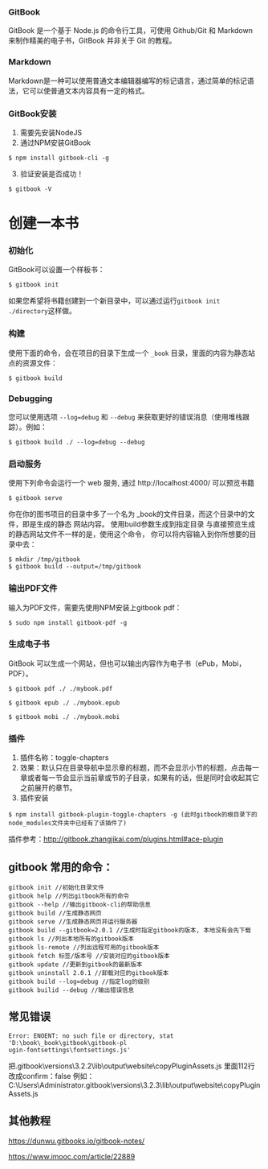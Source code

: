 ### GitBook
GitBook 是一个基于 Node.js 的命令行工具，可使用 Github/Git 和 Markdown 来制作精美的电子书，GitBook 并非关于 Git 的教程。

### Markdown
Markdown是一种可以使用普通文本编辑器编写的标记语言，通过简单的标记语法，它可以使普通文本内容具有一定的格式。

### GitBook安装
1. 需要先安装NodeJS
2. 通过NPM安装GitBook

```
$ npm install gitbook-cli -g
```
3. 验证安装是否成功！

```
$ gitbook -V
```

# 创建一本书
### 初始化

GitBook可以设置一个样板书：
```
$ gitbook init
```
如果您希望将书籍创建到一个新目录中，可以通过运行` gitbook init ./directory `这样做。
### 构建

使用下面的命令，会在项目的目录下生成一个 `_book` 目录，里面的内容为静态站点的资源文件：
```
$ gitbook build
```

### Debugging

您可以使用选项 `--log=debug` 和 `--debug` 来获取更好的错误消息（使用堆栈跟踪）。例如：

```
$ gitbook build ./ --log=debug --debug
```

### 启动服务
使用下列命令会运行一个 web 服务, 通过 http://localhost:4000/ 可以预览书籍
```
$ gitbook serve
```
你在你的图书项目的目录中多了一个名为
_book的文件目录，而这个目录中的文件，即是生成的静态
网站内容。
使用build参数生成到指定目录
与直接预览生成的静态网站文件不一样的是，使用这个命令，
你可以将内容输入到你所想要的目录中去：

```
$ mkdir /tmp/gitbook
$ gitbook build --output=/tmp/gitbook
```
### 输出PDF文件
输入为PDF文件，需要先使用NPM安装上gitbook pdf：
```
$ sudo npm install gitbook-pdf -g
```

### 生成电子书
GitBook 可以生成一个网站，但也可以输出内容作为电子书（ePub，Mobi，PDF）。
```
$ gitbook pdf ./ ./mybook.pdf

$ gitbook epub ./ ./mybook.epub

$ gitbook mobi ./ ./mybook.mobi
```

### 插件
1. 插件名称：toggle-chapters
2. 效果：默认只在目录导航中显示章的标题，而不会显示小节的标题，点击每一章或者每一节会显示当前章或节的子目录，如果有的话，但是同时会收起其它之前展开的章节。
3. 插件安装
```
$ npm install gitbook-plugin-toggle-chapters -g (此时gitbook的根目录下的node_modules文件夹中已经有了该插件了)
```
插件参考：http://gitbook.zhangjikai.com/plugins.html#ace-plugin
## gitbook 常用的命令：
```
gitbook init //初始化目录文件
gitbook help //列出gitbook所有的命令
gitbook --help //输出gitbook-cli的帮助信息
gitbook build //生成静态网页
gitbook serve //生成静态网页并运行服务器
gitbook build --gitbook=2.0.1 //生成时指定gitbook的版本, 本地没有会先下载
gitbook ls //列出本地所有的gitbook版本
gitbook ls-remote //列出远程可用的gitbook版本
gitbook fetch 标签/版本号 //安装对应的gitbook版本
gitbook update //更新到gitbook的最新版本
gitbook uninstall 2.0.1 //卸载对应的gitbook版本
gitbook build --log=debug //指定log的级别
gitbook builid --debug //输出错误信息
```

## 常见错误
```
Error: ENOENT: no such file or directory, stat 'D:\book\_book\gitbook\gitbook-pl
ugin-fontsettings\fontsettings.js'
```
把.gitbook\versions\3.2.2\lib\output\website\copyPluginAssets.js 里面112行改成confirm：false
例如：C:\Users\Administrator\.gitbook\versions\3.2.3\lib\output\website\copyPluginAssets.js


## 其他教程
https://dunwu.gitbooks.io/gitbook-notes/

https://www.imooc.com/article/22889

